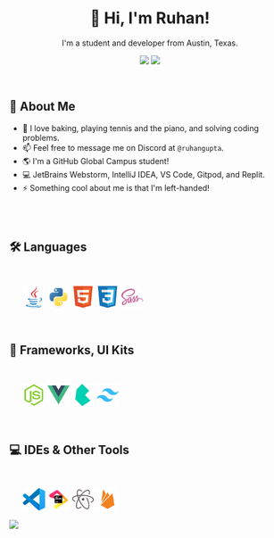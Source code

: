 <!--Are you looking at my README code? Hmm...-->
<div align="center">
  <h1>👋 Hi, I'm Ruhan!</h1>
  <p>I'm a student and developer from Austin, Texas.<p>
  <img src="http://github-profile-summary-cards.vercel.app/api/cards/profile-details?username=IMGROOT2&theme=transparent">
  <img src="http://github-profile-summary-cards.vercel.app/api/cards/stats?username=IMGROOT2&theme=transparent">
</div>
<br>
<h2>🙌 About Me</h2>
<ul>
<li> 👀 I love baking, playing tennis and the piano, and solving coding problems. </li>
<li> 📫 Feel free to message me on Discord at <code>@ruhangupta</code>. </li>
<li> 🌎 I'm a GitHub Global Campus student! </li>
<li> 💻 JetBrains Webstorm, IntelliJ IDEA, VS Code, Gitpod, and Replit. </li>
<li> ⚡ Something cool about me is that I'm left-handed! </li>
</ul>

<br>
<br>
<h2>🛠️ Languages</h2>
<br>
<ul> <!--- I know this isn't a list, but I need to align these icons --->
<img src="https://github.com/devicons/devicon/blob/master/icons/java/java-original.svg" height=40>
<img src="https://github.com/devicons/devicon/blob/master/icons/python/python-original.svg" height=40> 
<img src="https://github.com/devicons/devicon/blob/master/icons/html5/html5-original.svg" height=40> 
<img src="https://github.com/devicons/devicon/blob/master/icons/css3/css3-original.svg" height=40>
<img src="https://github.com/devicons/devicon/blob/master/icons/sass/sass-original.svg" height=40>
</ul>
<br>
<h2>🎨 Frameworks, UI Kits</h2>
<br>
<ul>
<img src="https://github.com/devicons/devicon/blob/master/icons/nodejs/nodejs-original.svg" height=40> 
<img src="https://github.com/devicons/devicon/blob/master/icons/vuejs/vuejs-original.svg" height=40>
<img src="https://github.com/devicons/devicon/blob/master/icons/bulma/bulma-plain.svg" height=40>
<img src="https://github.com/devicons/devicon/blob/master/icons/tailwindcss/tailwindcss-plain.svg" height=40>
</ul>
<br>
<h2>💻 IDEs & Other Tools</h2>
<br>
<ul>
<img src="https://github.com/devicons/devicon/blob/master/icons/vscode/vscode-original.svg" height=40>
<img src="https://github.com/devicons/devicon/blob/master/icons/jetbrains/jetbrains-original.svg" height=40>
<img src="https://github.com/devicons/devicon/blob/master/icons/atom/atom-original.svg" height=40>
<img src="https://github.com/devicons/devicon/blob/master/icons/firebase/firebase-plain.svg" height=40>
</ul>


<img src="https://hit.yhype.me/github/profile?user_id=116324098">
